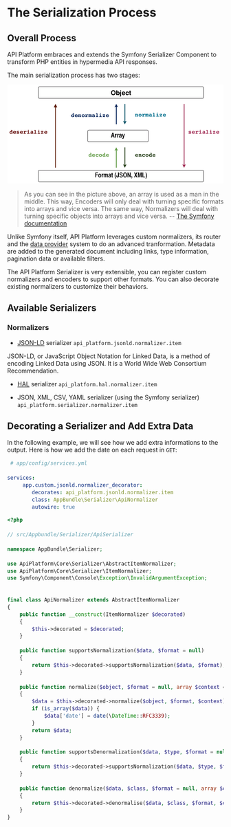 # The Serialization Process

## Overall Process

API Platform embraces and extends the Symfony Serializer Component to transform PHP entities in hypermedia API responses.

The main serialization process has two stages:

![Serializer workflow](images/SerializerWorkflow.png)

> As you can see in the picture above, an array is used as a man in the middle. This way, Encoders will only deal with turning specific formats into arrays and vice versa. The same way, Normalizers will deal with turning specific objects into arrays and vice versa. 
-- [The Symfony documentation](https://symfony.com/doc/current/components/serializer.html)

Unlike Symfony itself, API Platform leverages custom normalizers, its router and the [data provider](data-providers.md) system to do an advanced tranformation. Metadata are added to the generated document including links, type information, pagination data or available filters.

The API Platform Serializer is very extensible, you can register custom normalizers and encoders to support other formats. You can also decorate existing normalizers to customize their behaviors.

## Available Serializers

### Normalizers

* [JSON-LD](https://json-ld.org) serializer
`api_platform.jsonld.normalizer.item`

JSON-LD, or JavaScript Object Notation for Linked Data, is a method of encoding Linked Data using JSON. It is a World Wide Web Consortium Recommendation.

* [HAL](https://en.wikipedia.org/wiki/Hypertext_Application_Language) serializer
`api_platform.hal.normalizer.item`

* JSON, XML, CSV, YAML serializer (using the Symfony serializer)
`api_platform.serializer.normalizer.item`

## Decorating a Serializer and Add Extra Data
In the following example, we will see how we add extra informations to the output.
Here is how we add the date on each request in `GET`:

```yaml
 # app/config/services.yml

services:
     app.custom.jsonld.normalizer_decorator:
        decorates: api_platform.jsonld.normalizer.item
        class: AppBundle\Serializer\ApiNormalizer
        autowire: true
```

```php
<?php

// src/Appbundle/Serializer/ApiSerializer

namespace AppBundle\Serializer;

use ApiPlatform\Core\Serializer\AbstractItemNormalizer;
use ApiPlatform\Core\Serializer\ItemNormalizer;
use Symfony\Component\Console\Exception\InvalidArgumentException;


final class ApiNormalizer extends AbstractItemNormalizer
{
    public function __construct(ItemNormalizer $decorated)
    {
        $this->decorated = $decorated;
    }
    
    public function supportsNormalization($data, $format = null)
    {
        return $this->decorated->supportsNormalization($data, $format);
    }
    
    public function normalize($object, $format = null, array $context = [])
    {
        $data = $this->decorated->normalize($object, $format, $context);
        if (is_array($data)) {
            $data['date'] = date(\DateTime::RFC3339);
        }
        return $data;
    }
    
    public function supportsDenormalization($data, $type, $format = null)
    {
        return $this->decorated->supportsNormalization($data, $type, $format);
    }
    
    public function denormalize($data, $class, $format = null, array $context = [])
    {
        return $this->decorated->denormalise($data, $class, $format, $context);
    }
}
```
